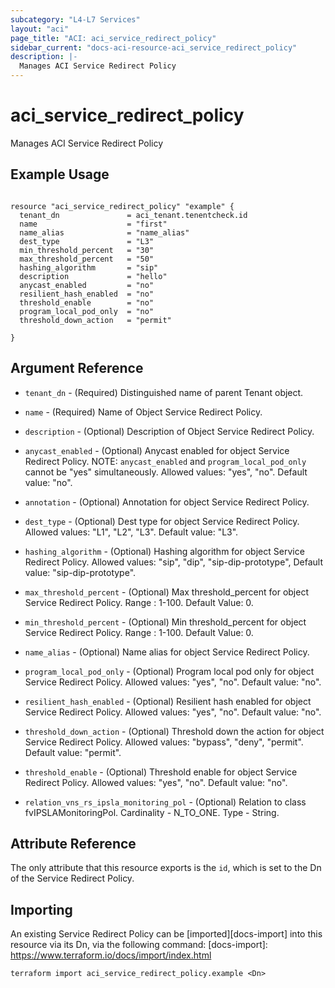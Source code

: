 ```yaml
---
subcategory: "L4-L7 Services"
layout: "aci"
page_title: "ACI: aci_service_redirect_policy"
sidebar_current: "docs-aci-resource-aci_service_redirect_policy"
description: |-
  Manages ACI Service Redirect Policy
---
```


# aci_service_redirect_policy #
Manages ACI Service Redirect Policy

## Example Usage ##

```hcl

resource "aci_service_redirect_policy" "example" {
  tenant_dn               = aci_tenant.tenentcheck.id
  name                    = "first"
  name_alias              = "name_alias"
  dest_type               = "L3"
  min_threshold_percent   = "30"
  max_threshold_percent   = "50"
  hashing_algorithm       = "sip"
  description             = "hello"
  anycast_enabled         = "no"
  resilient_hash_enabled  = "no"
  threshold_enable        = "no"
  program_local_pod_only  = "no"
  threshold_down_action   = "permit"

}

```


## Argument Reference ##
* `tenant_dn` - (Required) Distinguished name of parent Tenant object.
* `name` - (Required) Name of Object Service Redirect Policy.
* `description` - (Optional) Description of Object Service Redirect Policy.
* `anycast_enabled` - (Optional) Anycast enabled for object Service Redirect Policy. NOTE: `anycast_enabled` and `program_local_pod_only` cannot be "yes" simultaneously.
Allowed values: "yes", "no". Default value: "no".
* `annotation` - (Optional) Annotation for object Service Redirect Policy.
* `dest_type` - (Optional) Dest type for object Service Redirect Policy. Allowed values: "L1", "L2", "L3". Default value: "L3".
* `hashing_algorithm` - (Optional) Hashing algorithm for object Service Redirect Policy. Allowed values: "sip", "dip", "sip-dip-prototype", Default value: "sip-dip-prototype".
* `max_threshold_percent` - (Optional) Max threshold_percent for object Service Redirect Policy. Range : 1-100. Default Value: 0.
* `min_threshold_percent` - (Optional) Min threshold_percent for object Service Redirect Policy. Range : 1-100. Default Value: 0.
* `name_alias` - (Optional) Name alias for object Service Redirect Policy.
* `program_local_pod_only` - (Optional) Program local pod only for object Service Redirect Policy.
Allowed values: "yes", "no". Default value: "no".
* `resilient_hash_enabled` - (Optional) Resilient hash enabled for object Service Redirect Policy.
Allowed values: "yes", "no". Default value: "no".  
* `threshold_down_action` - (Optional) Threshold down the action for object Service Redirect Policy.
Allowed values: "bypass", "deny", "permit". Default value: "permit".
* `threshold_enable` - (Optional) Threshold enable for object Service Redirect Policy.
Allowed values: "yes", "no". Default value: "no".

* `relation_vns_rs_ipsla_monitoring_pol` - (Optional) Relation to class fvIPSLAMonitoringPol. Cardinality - N_TO_ONE. Type - String.



## Attribute Reference

The only attribute that this resource exports is the `id`, which is set to the
Dn of the Service Redirect Policy.

## Importing ##

An existing Service Redirect Policy can be [imported][docs-import] into this resource via its Dn, via the following command:
[docs-import]: https://www.terraform.io/docs/import/index.html


```
terraform import aci_service_redirect_policy.example <Dn>
```